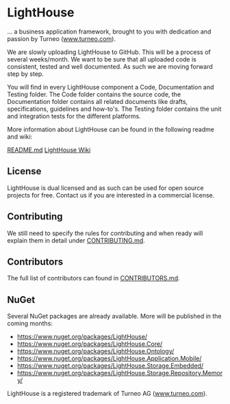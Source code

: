 # LightHouse

... a business application framework, brought to you with dedication and passion by Turneo (www.turneo.com).

We are slowly uploading LightHouse to GitHub. This will be a process of several weeks/month. We want to be sure that all uploaded code is consistent, tested and well documented. As such we are moving forward step by step.

You will find in every LightHouse component a Code, Documentation and Testing folder. The Code folder contains the source code, the Documentation folder contains all related documents like drafts, specifications, guidelines and how-to's. The Testing folder contains the unit and integration tests for the different platforms.

More information about LightHouse can be found in the following readme and wiki:

[README.md](https://github.com/Turneo/LightHouse/blob/master/Documentation/README.md)
[LightHouse Wiki](https://github.com/Turneo/LightHouse/wiki)

## License

LightHouse is dual licensed and as such can be used for open source projects for free. Contact us if you are interested in a commercial license.

## Contributing

We still need to specify the rules for contributing and when ready will explain them in detail under [CONTRIBUTING.md](https://github.com/Turneo/LightHouse/blob/master/CONTRIBUTING.md).

## Contributors

The full list of contributors can found in [CONTRIBUTORS.md](https://github.com/Turneo/LightHouse/blob/master/CONTRIBUTORS.md).

## NuGet

Several NuGet packages are already available. More will be published in the coming months:

* https://www.nuget.org/packages/LightHouse/
* https://www.nuget.org/packages/LightHouse.Core/
* https://www.nuget.org/packages/LightHouse.Ontology/
* https://www.nuget.org/packages/LightHouse.Application.Mobile/
* https://www.nuget.org/packages/LightHouse.Storage.Embedded/
* https://www.nuget.org/packages/LightHouse.Storage.Repository.Memory/

LightHouse is a registered trademark of Turneo AG (www.turneo.com).
